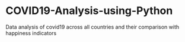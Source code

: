 # COVID19-Analysis-using-Python
Data analysis of covid19 across all countries and their comparison with happiness indicators

